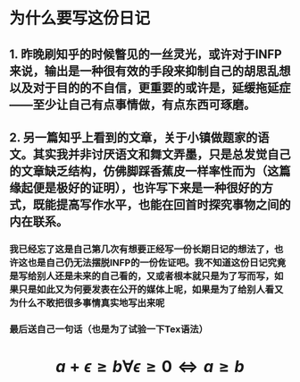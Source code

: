 # 为什么要写这份日记

## 1.      昨晚刷知乎的时候瞥见的一丝灵光，或许对于INFP来说，输出是一种很有效的手段来抑制自己的胡思乱想以及对于目的的不自信，更重要的或许是，延缓拖延症——至少让自己有点事情做，有点东西可琢磨。
##  2.      另一篇知乎上看到的文章，关于小镇做题家的语文。其实我并非讨厌语文和舞文弄墨，只是总发觉自己的文章缺乏结构，仿佛脚踩香蕉皮一样率性而为（这篇缘起便是极好的证明），也许写下来是一种很好的方式，既能提高写作水平，也能在回首时探究事物之间的内在联系。


### 我已经忘了这是自己第几次有想要正经写一份长期日记的想法了，也许这也是自己仍无法摆脱INFP的一份佐证吧。我不知道这份日记究竟是写给别人还是未来的自己看的，又或者根本就只是为了写而写，如果只是如此又为何要发表在公开的媒体上呢，如果是为了给别人看又为什么不敢把很多事情真实地写出来呢

### 最后送自己一句话（也是为了试验一下Tex语法）
# $$a + \epsilon \geq b  \forall \epsilon \geq 0 \iff a\geq b$$

 




 





 